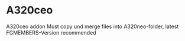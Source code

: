 # A320ceo
A320ceo addon 
Must copy und merge files into A320neo-folder, latest FGMEMBERS-Version recommended

